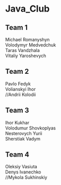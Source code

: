 # Java_Club

## Team 1
Michael Romanyshyn  
Volodymyr Medvedchuk  
Taras Vandzhala  
Vitaliy Yaroshevych  

## Team 2
Pavlo Fedyk  
Volianskyi Ihor    
//Andrii Kolodii  

## Team 3
Ihor Kukhar  
Volodumur Shovkoplyas  
Nesterovych Yurii  
Sherstiak Vadym  

## Team 4
Oleksiy Vasiuta  
Denys Ivanechko  
//Mykola Sukhinskiy  
